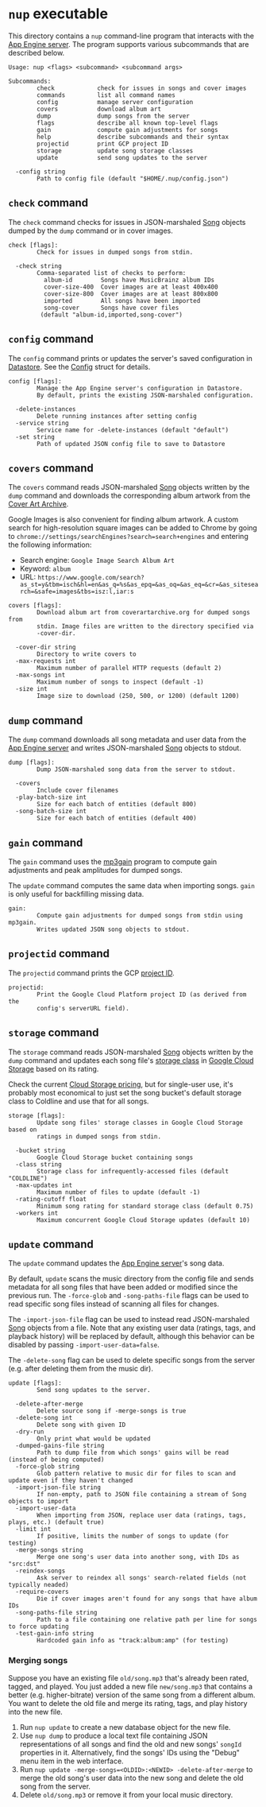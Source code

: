# `nup` executable

This directory contains a `nup` command-line program that interacts with the
[App Engine server]. The program supports various subcommands that are
described below.

[App Engine server]: ../../server

```
Usage: nup <flags> <subcommand> <subcommand args>

Subcommands:
        check            check for issues in songs and cover images
        commands         list all command names
        config           manage server configuration
        covers           download album art
        dump             dump songs from the server
        flags            describe all known top-level flags
        gain             compute gain adjustments for songs
        help             describe subcommands and their syntax
        projectid        print GCP project ID
        storage          update song storage classes
        update           send song updates to the server

  -config string
        Path to config file (default "$HOME/.nup/config.json")
```

## `check` command

The `check` command checks for issues in JSON-marshaled [Song] objects dumped by
the `dump` command or in cover images.

[Song]: ../../server/db/song.go

```
check [flags]:
        Check for issues in dumped songs from stdin.

  -check string
        Comma-separated list of checks to perform:
          album-id        Songs have MusicBrainz album IDs
          cover-size-400  Cover images are at least 400x400
          cover-size-800  Cover images are at least 800x800
          imported        All songs have been imported
          song-cover      Songs have cover files
         (default "album-id,imported,song-cover")
```

## `config` command

The `config` command prints or updates the server's saved configuration in
[Datastore]. See the [Config](../../server/config/config.go) struct for details.

```
config [flags]:
        Manage the App Engine server's configuration in Datastore.
        By default, prints the existing JSON-marshaled configuration.

  -delete-instances
        Delete running instances after setting config
  -service string
        Service name for -delete-instances (default "default")
  -set string
        Path of updated JSON config file to save to Datastore
```

[Datastore]: https://cloud.google.com/datastore

## `covers` command

The `covers` command reads JSON-marshaled [Song] objects written by the `dump`
command and downloads the corresponding album artwork from the [Cover Art
Archive].

Google Images is also convenient for finding album artwork. A custom search for
high-resolution square images can be added to Chrome by going to
`chrome://settings/searchEngines?search=search+engines` and entering the
following information:

*   Search engine: `Google Image Search Album Art`
*   Keyword: `album`
*   URL: `https://www.google.com/search?as_st=y&tbm=isch&hl=en&as_q=%s&as_epq=&as_oq=&as_eq=&cr=&as_sitesearch=&safe=images&tbs=isz:l,iar:s`

[Cover Art Archive]: https://coverartarchive.org/

```
covers [flags]:
        Download album art from coverartarchive.org for dumped songs from
        stdin. Image files are written to the directory specified via
        -cover-dir.

  -cover-dir string
        Directory to write covers to
  -max-requests int
        Maximum number of parallel HTTP requests (default 2)
  -max-songs int
        Maximum number of songs to inspect (default -1)
  -size int
        Image size to download (250, 500, or 1200) (default 1200)
```

## `dump` command

The `dump` command downloads all song metadata and user data from the [App
Engine server] and writes JSON-marshaled [Song] objects to stdout.

```
dump [flags]:
        Dump JSON-marshaled song data from the server to stdout.

  -covers
        Include cover filenames
  -play-batch-size int
        Size for each batch of entities (default 800)
  -song-batch-size int
        Size for each batch of entities (default 400)
```

## `gain` command

The `gain` command uses the [mp3gain] program to compute gain adjustments and
peak amplitudes for dumped songs.

The `update` command computes the same data when importing songs. `gain` is
only useful for backfilling missing data.

[mp3gain]: http://mp3gain.sourceforge.net/

```
gain:
        Compute gain adjustments for dumped songs from stdin using mp3gain.
        Writes updated JSON song objects to stdout.
```

## `projectid` command

The `projectid` command prints the GCP [project ID].

[project ID]: https://cloud.google.com/resource-manager/docs/creating-managing-projects#before_you_begin

```
projectid:
        Print the Google Cloud Platform project ID (as derived from the
        config's serverURL field).
```

## `storage` command

The `storage` command reads JSON-marshaled [Song] objects written by the `dump`
command and updates each song file's [storage class] in [Google Cloud Storage]
based on its rating.

Check the current [Cloud Storage pricing], but for single-user use, it's
probably most economical to just set the song bucket's default storage class to
Coldline and use that for all songs.

[Google Cloud Storage]: https://cloud.google.com/storage
[storage class]: https://cloud.google.com/storage/docs/storage-classes
[Cloud Storage pricing]: https://cloud.google.com/storage/pricing

```
storage [flags]:
        Update song files' storage classes in Google Cloud Storage based on
        ratings in dumped songs from stdin.

  -bucket string
        Google Cloud Storage bucket containing songs
  -class string
        Storage class for infrequently-accessed files (default "COLDLINE")
  -max-updates int
        Maximum number of files to update (default -1)
  -rating-cutoff float
        Minimum song rating for standard storage class (default 0.75)
  -workers int
        Maximum concurrent Google Cloud Storage updates (default 10)
```

## `update` command

The `update` command updates the [App Engine server]'s song data.

By default, `update` scans the music directory from the config file and sends
metadata for all song files that have been added or modified since the previous
run. The `-force-glob` and `-song-paths-file` flags can be used to read specific
song files instead of scanning all files for changes.

The `-import-json-file` flag can be used to instead read JSON-marshaled [Song]
objects from a file. Note that any existing user data (ratings, tags, and
playback history) will be replaced by default, although this behavior can be
disabled by passing `-import-user-data=false`.

The `-delete-song` flag can be used to delete specific songs from the server
(e.g. after deleting them from the music dir).

```
update [flags]:
        Send song updates to the server.

  -delete-after-merge
        Delete source song if -merge-songs is true
  -delete-song int
        Delete song with given ID
  -dry-run
        Only print what would be updated
  -dumped-gains-file string
        Path to dump file from which songs' gains will be read (instead of being computed)
  -force-glob string
        Glob pattern relative to music dir for files to scan and update even if they haven't changed
  -import-json-file string
        If non-empty, path to JSON file containing a stream of Song objects to import
  -import-user-data
        When importing from JSON, replace user data (ratings, tags, plays, etc.) (default true)
  -limit int
        If positive, limits the number of songs to update (for testing)
  -merge-songs string
        Merge one song's user data into another song, with IDs as "src:dst"
  -reindex-songs
        Ask server to reindex all songs' search-related fields (not typically neaded)
  -require-covers
        Die if cover images aren't found for any songs that have album IDs
  -song-paths-file string
        Path to a file containing one relative path per line for songs to force updating
  -test-gain-info string
        Hardcoded gain info as "track:album:amp" (for testing)
```

### Merging songs

Suppose you have an existing file `old/song.mp3` that's already been rated,
tagged, and played. You just added a new file `new/song.mp3` that contains a
better (e.g. higher-bitrate) version of the same song from a different album.
You want to delete the old file and merge its rating, tags, and play history
into the new file.

1.  Run `nup update` to create a new database object for the new file.
2.  Use `nup dump` to produce a local text file containing JSON representations
    of all songs and find the old and new songs' `songId` properties in it.
    Alternatively, find the songs' IDs using the "Debug" menu item in the web
    interface.
3.  Run `nup update -merge-songs=<OLDID>:<NEWID> -delete-after-merge` to merge
    the old song's user data into the new song and delete the old song from the
    server.
4.  Delete `old/song.mp3` or remove it from your local music directory.
